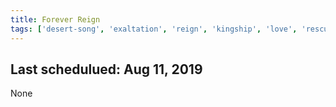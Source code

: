 ```yaml
---
title: Forever Reign
tags: ['desert-song', 'exaltation', 'reign', 'kingship', 'love', 'rescue', 'surrender']
---
```


## Last schedulued: Aug 11, 2019          

None
